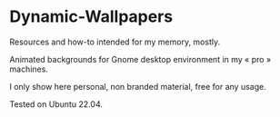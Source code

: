 # Dynamic-Wallpapers

Resources and how-to intended for my memory, mostly.

Animated backgrounds for Gnome desktop environment in my « pro » machines.

I only show here personal, non branded material, free for any usage.

Tested on Ubuntu 22.04.
